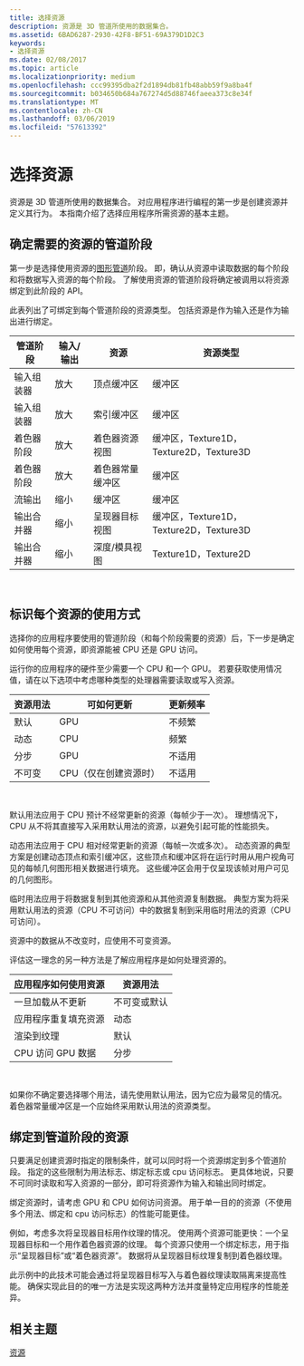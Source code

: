 ```yaml
---
title: 选择资源
description: 资源是 3D 管道所使用的数据集合。
ms.assetid: 6BAD6287-2930-42F8-BF51-69A379D1D2C3
keywords:
- 选择资源
ms.date: 02/08/2017
ms.topic: article
ms.localizationpriority: medium
ms.openlocfilehash: ccc99395dba2f2d1894db81fb48abb59f9a8ba4f
ms.sourcegitcommit: b034650b684a767274d5d88746faeea373c8e34f
ms.translationtype: MT
ms.contentlocale: zh-CN
ms.lasthandoff: 03/06/2019
ms.locfileid: "57613392"
---
```

# <a name="choosing-a-resource"></a>选择资源


资源是 3D 管道所使用的数据集合。 对应用程序进行编程的第一步是创建资源并定义其行为。 本指南介绍了选择应用程序所需资源的基本主题。

## <a name="span-ididentifybindingspanspan-ididentifybindingspanspan-ididentifybindingspanidentify-pipeline-stages-that-need-resources"></a><span id="Identify_Binding"></span><span id="identify_binding"></span><span id="IDENTIFY_BINDING"></span>确定需要的资源的管道阶段


第一步是选择使用资源的[图形管道](graphics-pipeline.md)阶段。 即，确认从资源中读取数据的每个阶段和将数据写入资源的每个阶段。 了解使用资源的管道阶段将确定被调用以将资源绑定到此阶段的 API。

此表列出了可绑定到每个管道阶段的资源类型。 包括资源是作为输入还是作为输出进行绑定。

| 管道阶段  | 输入/输出 | 资源               | 资源类型                           |
|-----------------|--------|------------------------|-----------------------------------------|
| 输入组装器 | 放大     | 顶点缓冲区          | 缓冲区                                  |
| 输入组装器 | 放大     | 索引缓冲区           | 缓冲区                                  |
| 着色器阶段   | 放大     | 着色器资源视图    | 缓冲区，Texture1D，Texture2D，Texture3D |
| 着色器阶段   | 放大     | 着色器常量缓冲区 | 缓冲区                                  |
| 流输出   | 缩小    | 缓冲区                 | 缓冲区                                  |
| 输出合并器   | 缩小    | 呈现器目标视图     | 缓冲区，Texture1D，Texture2D，Texture3D |
| 输出合并器   | 缩小    | 深度/模具视图     | Texture1D，Texture2D                    |

 

## <a name="span-ididentifyusagespanspan-ididentifyusagespanspan-ididentifyusagespanidentify-how-each-resource-will-be-used"></a><span id="Identify_Usage"></span><span id="identify_usage"></span><span id="IDENTIFY_USAGE"></span>标识每个资源的使用方式


选择你的应用程序要使用的管道阶段（和每个阶段需要的资源）后，下一步是确定如何使用每个资源，即资源能被 CPU 还是 GPU 访问。

运行你的应用程序的硬件至少需要一个 CPU 和一个 GPU。 若要获取使用情况值，请在以下选项中考虑哪种类型的处理器需要读取或写入资源。

| 资源用法 | 可如何更新                    | 更新频率 |
|----------------|--------------------------------------|---------------------|
| 默认        | GPU                                  | 不频繁        |
| 动态        | CPU                                  | 频繁          |
| 分步        | GPU                                  | 不适用                 |
| 不可变      | CPU（仅在创建资源时） | 不适用                 |

 

默认用法应用于 CPU 预计不经常更新的资源（每帧少于一次）。 理想情况下，CPU 从不将其直接写入采用默认用法的资源，以避免引起可能的性能损失。

动态用法应用于 CPU 相对经常更新的资源（每帧一次或多次）。 动态资源的典型方案是创建动态顶点和索引缓冲区，这些顶点和缓冲区将在运行时用从用户视角可见的每帧几何图形相关数据进行填充。 这些缓冲区会用于仅呈现该帧对用户可见的几何图形。

临时用法应用于将数据复制到其他资源和从其他资源复制数据。 典型方案为将采用默认用法的资源（CPU 不可访问）中的数据复制到采用临时用法的资源（CPU 可访问）。

资源中的数据从不改变时，应使用不可变资源。

评估这一理念的另一种方法是了解应用程序是如何处理资源的。

| 应用程序如何使用资源     | 资源用法       |
|---------------------------------------|----------------------|
| 一旦加载从不更新            | 不可变或默认 |
| 应用程序重复填充资源 | 动态              |
| 渲染到纹理                     | 默认              |
| CPU 访问 GPU 数据                | 分步              |

 

如果你不确定要选择哪个用法，请先使用默认用法，因为它应为最常见的情况。 着色器常量缓冲区是一个应始终采用默认用法的资源类型。

## <a name="span-idresourcetypesandpipelinestagesspanspan-idresourcetypesandpipelinestagesspanspan-idresourcetypesandpipelinestagesspanbinding-resources-to-pipeline-stages"></a><span id="Resource_Types_and_Pipeline_stages"></span><span id="resource_types_and_pipeline_stages"></span><span id="RESOURCE_TYPES_AND_PIPELINE_STAGES"></span>绑定到管道阶段的资源


只要满足创建资源时指定的限制条件，就可以同时将一个资源绑定到多个管道阶段。 指定的这些限制为用法标志、绑定标志或 cpu 访问标志。 更具体地说，只要不可同时读取和写入资源的一部分，即可将资源作为输入和输出同时绑定。

绑定资源时，请考虑 GPU 和 CPU 如何访问资源。 用于单一目的的资源（不使用多个用法、绑定和 cpu 访问标志）的性能可能更佳。

例如，考虑多次将呈现器目标用作纹理的情况。 使用两个资源可能更快：一个呈现器目标和一个用作着色器资源的纹理。 每个资源只使用一个绑定标志，用于指示“呈现器目标”或“着色器资源”。 数据将从呈现器目标纹理复制到着色器纹理。

此示例中的此技术可能会通过将呈现器目标写入与着色器纹理读取隔离来提高性能。 确保实现此目的的唯一方法是实现这两种方法并度量特定应用程序的性能差异。

## <a name="span-idrelated-topicsspanrelated-topics"></a><span id="related-topics"></span>相关主题


[资源](resources.md)

 

 




